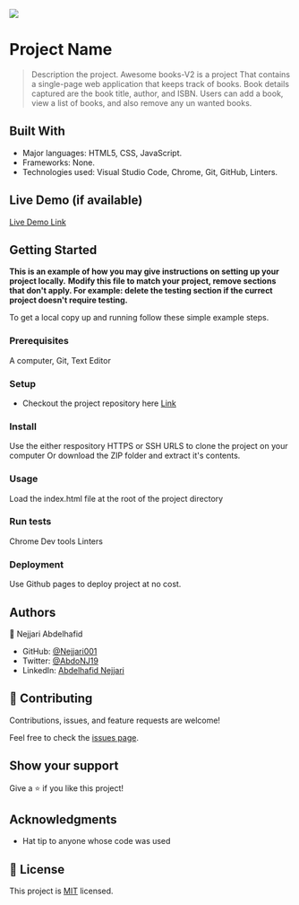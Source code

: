 ![](https://img.shields.io/badge/Microverse-blueviolet)

# Project Name

> Description the project.
Awesome books-V2 is a project That contains a single-page web application that keeps track of books. Book details captured are the book title, author, and ISBN. Users can add a book, view a list of books, and also remove any un wanted books.


## Built With

- Major languages: HTML5, CSS, JavaScript.
- Frameworks: None.
- Technologies used: Visual Studio Code, Chrome, Git, GitHub, Linters.

## Live Demo (if available)

[Live Demo Link](https://livedemo.com)


## Getting Started

**This is an example of how you may give instructions on setting up your project locally.**
**Modify this file to match your project, remove sections that don't apply. For example: delete the testing section if the currect project doesn't require testing.**


To get a local copy up and running follow these simple example steps.

### Prerequisites
A computer, Git, Text Editor
### Setup
- Checkout the project repository here [Link](https://github.com/Nejjari001/Awesome-books-V2)

### Install
Use the either respository HTTPS or SSH URLS to clone the project on your computer
Or download the ZIP folder and extract it's contents.
### Usage
Load the index.html file at the root of the project directory
### Run tests
Chrome Dev tools
Linters
### Deployment
Use Github pages to deploy project at no cost.


## Authors

👤 Nejjari Abdelhafid

- GitHub: [@Nejjari001](https://github.com/Nejjari001)
- Twitter: [@AbdoNJ19](https://https://twitter.com/AbdoNJ19)
- LinkedIn: [Abdelhafid Nejjari](https://www.linkedin.com/in/abdelhafid-nejjari/)

## 🤝 Contributing

Contributions, issues, and feature requests are welcome!

Feel free to check the [issues page](../../issues/).

## Show your support

Give a ⭐️ if you like this project!

## Acknowledgments

- Hat tip to anyone whose code was used

## 📝 License

This project is [MIT](./LICENSE) licensed.
